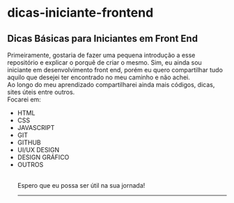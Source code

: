 # dicas-iniciante-frontend
## Dicas Básicas para Iniciantes em Front End

Primeiramente, gostaria de fazer uma pequena introdução a esse repositório e explicar o porquê de criar o mesmo. 
Sim, eu ainda sou iniciante em desenvolvimento front end, porém eu quero compartilhar tudo aquilo que desejei ter encontrado no meu caminho e não achei.<BR>
Ao longo do meu aprendizado compartilharei ainda mais códigos, dicas, sites úteis entre outros.<BR>
Focarei em:<br>

<ul>
  <li>HTML</li>
  <li>CSS</li>
  <li>JAVASCRIPT</li>
  <li>GIT</li>
  <li>GITHUB</li>
  <li>UI/UX DESIGN</li>
  <li>DESIGN GRÁFICO</li>
  <li>OUTROS</li><br>
  
  Espero que eu possa ser útil na sua jornada! <br>
 <hr>
  
